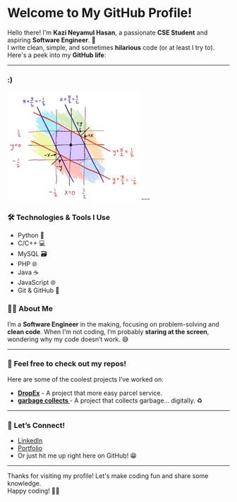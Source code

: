 # Welcome to My GitHub Profile!

Hello there! I'm **Kazi Neyamul Hasan**, a passionate **CSE Student** and aspiring **Software Engineer**. 🚀  
I write clean, simple, and sometimes **hilarious** code (or at least I try to). Here's a peek into my **GitHub life**:

---

### **:)**
<img src="IMG/nr.png" alt="GitHub Stats" width="300"/>
---

### 🛠️ **Technologies & Tools I Use**

- Python 🐍
- C/C++ 💻
- MySQL 🗃️
- PHP 🌐
- Java ☕
- JavaScript 🌐
- Git & GitHub 🐙

### 👨‍💻 **About Me**
I’m a **Software Engineer** in the making, focusing on problem-solving and **clean code**. When I’m not coding, I’m probably **staring at the screen**, wondering why my code doesn’t work. 😅

---

### 📝 **Feel free to check out my repos!**
Here are some of the coolest projects I’ve worked on:
- **[DropEx](https://github.com/neyamul-hasan14/DropEx-Logistics)** - A project that more easy parcel service.
- **[garbage collects ](https://github.com/neyamul-hasan14/Automatic-Garbage-Collector-with-Live-Image-Detection-using-ESP32-and-Laptop-for-webcam)** - A project that collects garbage... digitally. ♻️

---

### 💬 **Let’s Connect!**
- [LinkedIn](https://www.linkedin.com/in/kazi-neyamul-hasan-1376201bb/)
- [Portfolio](https://neyamul-hasan14.github.io/Neyamul-Hasan-Portfolio/)
- Or just hit me up right here on GitHub! 😁

---

Thanks for visiting my profile! Let's make coding fun and share some knowledge.  
Happy coding! 👨‍💻
